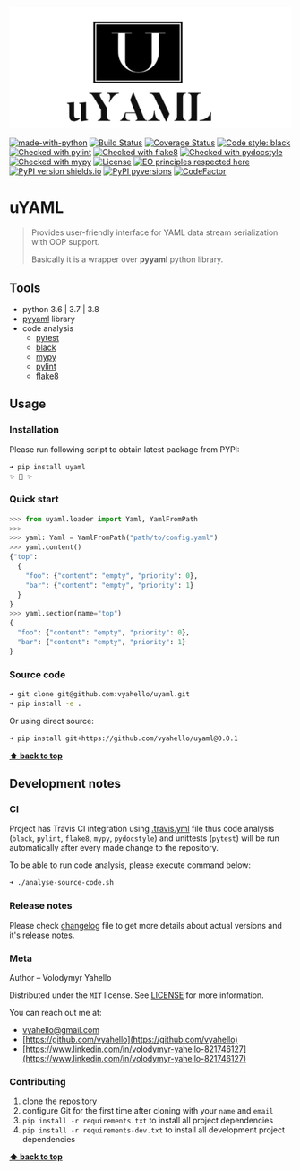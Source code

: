 ![Screenshot](icon.png)

[![made-with-python](https://img.shields.io/badge/Made%20with-Python-1f425f.svg)](https://www.python.org/)
[![Build Status](https://travis-ci.org/vyahello/uyaml.svg?branch=master)](https://travis-ci.org/vyahello/uyaml)
[![Coverage Status](https://coveralls.io/repos/github/vyahello/uyaml/badge.svg?branch=master)](https://coveralls.io/github/vyahello/uyaml?branch=master)
[![Code style: black](https://img.shields.io/badge/code%20style-black-000000.svg)](https://github.com/psf/black)
[![Checked with pylint](https://img.shields.io/badge/pylint-checked-blue)](https://www.pylint.org)
[![Checked with flake8](https://img.shields.io/badge/flake8-checked-blue)](http://flake8.pycqa.org/)
[![Checked with pydocstyle](https://img.shields.io/badge/pydocstyle-checked-yellowgreen)](http://www.pydocstyle.org/)
[![Checked with mypy](http://www.mypy-lang.org/static/mypy_badge.svg)](http://mypy-lang.org/)
[![License](https://img.shields.io/badge/license-MIT-green.svg)](LICENSE.md)
[![EO principles respected here](https://www.elegantobjects.org/badge.svg)](https://www.elegantobjects.org)
[![PyPI version shields.io](https://img.shields.io/pypi/v/uyaml.svg)](https://pypi.python.org/pypi/uyaml/)
[![PyPI pyversions](https://img.shields.io/pypi/pyversions/uyaml.svg)](https://pypi.python.org/pypi/uyaml/)
[![CodeFactor](https://www.codefactor.io/repository/github/vyahello/uyaml/badge)](https://www.codefactor.io/repository/github/vyahello/uyaml)

# uYAML

> Provides user-friendly interface for YAML data stream serialization with OOP support.
>
> Basically it is a wrapper over **pyyaml** python library.

## Tools

- python 3.6 | 3.7 | 3.8
- [pyyaml](https://github.com/yaml/pyyaml) library
- code analysis
  - [pytest](https://pypi.org/project/pytest/)
  - [black](https://black.readthedocs.io/en/stable/)
  - [mypy](http://mypy.readthedocs.io/en/latest)
  - [pylint](https://www.pylint.org/)
  - [flake8](http://flake8.pycqa.org/en/latest/)

## Usage

### Installation

Please run following script to obtain latest package from PYPI:
```bash
➜ pip install uyaml
✨ 🍰 ✨
```
### Quick start

```python
>>> from uyaml.loader import Yaml, YamlFromPath
>>>
>>> yaml: Yaml = YamlFromPath("path/to/config.yaml")
>>> yaml.content()
{"top": 
  {
    "foo": {"content": "empty", "priority": 0}, 
    "bar": {"content": "empty", "priority": 1}
  }
}
>>> yaml.section(name="top")
{
  "foo": {"content": "empty", "priority": 0}, 
  "bar": {"content": "empty", "priority": 1}
}
```
### Source code

```bash
➜ git clone git@github.com:vyahello/uyaml.git
➜ pip install -e .
```

Or using direct source:
```bash
➜ pip install git+https://github.com/vyahello/uyaml@0.0.1
```
**[⬆ back to top](#uyaml)**

## Development notes

### CI

Project has Travis CI integration using [.travis.yml](.travis.yml) file thus code analysis (`black`, `pylint`, `flake8`, `mypy`, `pydocstyle`) and unittests (`pytest`) will be run automatically after every made change to the repository.

To be able to run code analysis, please execute command below:
```bash
➜ ./analyse-source-code.sh
```
### Release notes

Please check [changelog](CHANGELOG.md) file to get more details about actual versions and it's release notes.

### Meta

Author – Volodymyr Yahello

Distributed under the `MIT` license. See [LICENSE](LICENSE.md) for more information.

You can reach out me at:
* [vyahello@gmail.com](vyahello@gmail.com)
* [https://github.com/vyahello](https://github.com/vyahello)
* [https://www.linkedin.com/in/volodymyr-yahello-821746127](https://www.linkedin.com/in/volodymyr-yahello-821746127)

### Contributing
1. clone the repository
2. configure Git for the first time after cloning with your `name` and `email`
3. `pip install -r requirements.txt` to install all project dependencies
4. `pip install -r requirements-dev.txt` to install all development project dependencies

**[⬆ back to top](#uyaml)**
